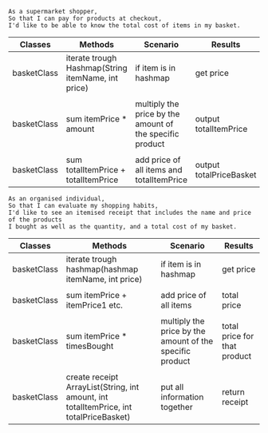 
```
As a supermarket shopper,
So that I can pay for products at checkout,
I'd like to be able to know the total cost of items in my basket.
```

| Classes     | Methods                                            | Scenario                                                 | Results                 |
|-------------|----------------------------------------------------|----------------------------------------------------------|-------------------------|
| basketClass | iterate trough Hashmap(String itemName, int price) | if item is in hashmap                                    | get price               |
|             |                                                    |                                                          |                         |
| basketClass | sum itemPrice * amount                             | multiply the price by the amount of the specific product | output totalItemPrice   |
|             |                                                    |                                                          |                         |
| basketClass | sum totalItemPrice + totalItemPrice                | add price of all items and totalItemPrice                | output totalPriceBasket |



```
As an organised individual,
So that I can evaluate my shopping habits,
I'd like to see an itemised receipt that includes the name and price of the products
I bought as well as the quantity, and a total cost of my basket.
```

| Classes     | Methods                                                                                | Scenario                                                 | Results                      |
|-------------|----------------------------------------------------------------------------------------|----------------------------------------------------------|------------------------------|
| basketClass | iterate trough hashmap(hashmap itemName, int price)                                    | if item is in hashmap                                    | get  price                   |
|             |                                                                                        |                                                          |                              |
| basketClass | sum itemPrice + itemPrice1 etc.                                                        | add price of all items                                   | total price                  |
|             |                                                                                        |                                                          |                              |
| basketClass | sum itemPrice * timesBought                                                            | multiply the price by the amount of the specific product | total price for that product |
|             |                                                                                        |                                                          |                              |
| basketClass | create receipt ArrayList(String, int amount, int totalItemPrice, int totalPriceBasket) | put all information together                             | return receipt               |